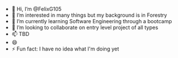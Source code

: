 - 👋 Hi, I’m @FelixG105
- 👀 I’m interested in many things but my background is in Forestry
- 🌱 I’m currently learning Software Engineering through a bootcamp
- 💞️ I’m looking to collaborate on entry level project of all types
- 📫 TBD
- 😄 
- ⚡ Fun fact: I have no idea what I'm doing yet

<!---
FelixG105/FelixG105 is a ✨ special ✨ repository because its `README.md` (this file) appears on your GitHub profile.
You can click the Preview link to take a look at your changes.
--->
